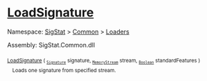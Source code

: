 # [LoadSignature](./SigComp15GermanLoader-100663924.md)

Namespace: [SigStat]() > [Common](./../../README.md) > [Loaders](./../README.md)

Assembly: SigStat.Common.dll

<sub>[LoadSignature](./SigComp15GermanLoader-100663924.md) ( <sub>[`Signature`](./../../Signature.md)</sub> signature, <sub>[`MemoryStream`](https://docs.microsoft.com/en-us/dotnet/api/System.IO.MemoryStream)</sub> stream, <sub>[`Boolean`](https://docs.microsoft.com/en-us/dotnet/api/System.Boolean)</sub> standardFeatures )</sub>&nbsp; &nbsp; &nbsp; &nbsp; &nbsp; &nbsp; &nbsp; &nbsp; &nbsp;<sub>Loads one signature from specified stream.</sub>
